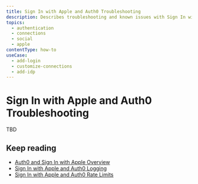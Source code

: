 ```yaml
---
title: Sign In with Apple and Auth0 Troubleshooting
description: Describes troubleshooting and known issues with Sign In with Apple connections to Auth0.
topics:
  - authentication
  - connections
  - social
  - apple
contentType: how-to
useCase:
  - add-login
  - customize-connections
  - add-idp
---
```

# Sign In with Apple and Auth0 Troubleshooting

TBD

## Keep reading

* [Auth0 and Sign In with Apple Overview](/connections/social/apple)
* [Sign In with Apple and Auth0 Logging](/connections/social/apple/references/siwa-logging)
* [Sign In with Apple and Auth0 Rate Limits](/connections/social/apple/references/siwa-rate-limits)
